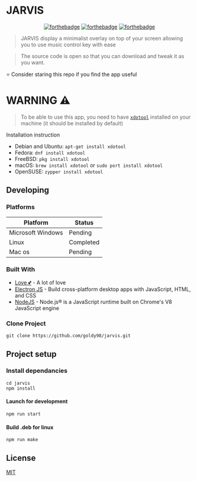 # JARVIS

<div align="center">

[![forthebadge](https://forthebadge.com/images/badges/made-with-javascript.svg)](http://thismypc.com/)
[![forthebadge](https://forthebadge.com/images/badges/built-with-love.svg)](https://forthebadge.com)
[![forthebadge](https://forthebadge.com/images/badges/for-you.svg)](https://forthebadge.com)
<br />

</div>

> JARVIS display a minimalist overlay on top of your screen allowing you to use music control key with ease

> The source code is open so that you can download and tweak it as you want.

:star: Consider staring this repo if you find the app useful

# WARNING ⚠

> To be able to use this app, you need to have [`xdotool`](https://github.com/jordansissel/xdotool/blob/master/xdotool.pod) installed on your machine (it should be installed by default)

Installation instruction

- Debian and Ubuntu: `apt-get install xdotool`
- Fedora: `dnf install xdotool`
- FreeBSD: `pkg install xdotool`
- macOS: `brew install xdotool` or `sudo port install xdotool`
- OpenSUSE: `zypper install xdotool`

## Developing

### Platforms

| Platform          | Status    |
| ----------------- | --------- |
| Microsoft Windows | Pending   |
| Linux             | Completed |
| Mac os            | Pending   |

### Built With

- [Love 💕](#) - A lot of love
- [Electron JS](https://www.electronjs.org/) - Build cross-platform desktop apps with JavaScript, HTML, and CSS
- [NodeJS](https://nodejs.org/) - Node.js® is a JavaScript runtime built on Chrome's V8 JavaScript engine

### Clone Project

```shell
git clone https://github.com/goldy98/jarvis.git
```

## Project setup

### Install dependancies

```shell
cd jarvis
npm install
```

#### Launch for development

```
npm run start
```

#### Build .deb for linux

```shell
npm run make
```

## License

[MIT](https://choosealicense.com/licenses/mit/)
